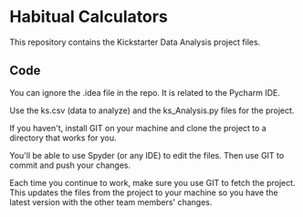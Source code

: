 # Habitual Calculators

This repository contains the Kickstarter Data Analysis project files.

## Code

You can ignore the .idea file in the repo.  It is related to the Pycharm IDE.

Use the ks.csv (data to analyze) and the ks_Analysis.py files for the project.

If you haven't, install GIT on your machine and clone the project to a directory that works for you.

You'll be able to use Spyder (or any IDE) to edit the files.  Then use GIT to commit and push your changes.

Each time you continue to work, make sure you use GIT to fetch the project.  This updates the files from the project to your machine so you have the latest version with the other team members' changes.
